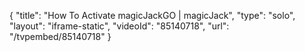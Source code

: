 {
    "title": "How To Activate magicJackGO | magicJack",
    "type": "solo",
    "layout": "iframe-static",
    "videoId": "85140718",
    "url": "\/tvpembed\/85140718"
}